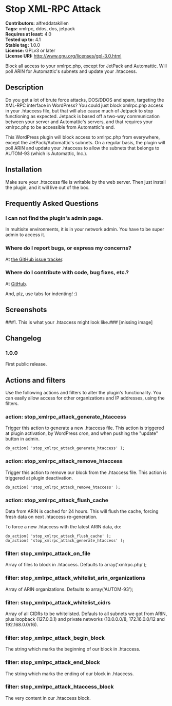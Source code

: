 # Stop XML-RPC Attack #

**Contributors:** alfreddatakillen  
**Tags:** xmlrpc, ddos, dos, jetpack  
**Requires at least:** 4.0  
**Tested up to:** 4.1  
**Stable tag:** 1.0.0  
**License:** GPLv3 or later  
**License URI:** http://www.gnu.org/licenses/gpl-3.0.html  

Block all access to your xmlrpc.php, except for JetPack and Automattic. Will poll ARIN for Automattic's subnets and update your .htaccess.

## Description ##

Do you get a lot of brute force attacks, DOS/DDOS and spam, targeting the XML-RPC interface in WordPress? You could just block xmlrpc.php access in your .htaccess file, but that will also cause much of Jetpack to stop functioning as expected. Jetpack is based off a two-way communication between your server and Automattic's servers, and that requires your xmlrpc.php to be accessible from Automattic's end.

This WordPress plugin will block access to xmlrpc.php from everywhere, except the JetPack/Automattic's subnets. On a regular basis, the plugin will poll ARIN and update your .htaccess to allow the subnets that belongs to AUTOM-93 (which is Automattic, Inc.).

## Installation ##

Make sure your .htaccess file is writable by the web server. Then just install the plugin, and it will live out of the box.

## Frequently Asked Questions ##

### I can not find the plugin's admin page. ###

In multisite environments, it is in your network admin. You have to be super admin to access it.

### Where do I report bugs, or express my concerns? ###

At [the GitHub issue tracker](https://github.com/alfreddatakillen/stop-xmlrpc-attack/issues "the GitHub issue tracker").

### Where do I contribute with code, bug fixes, etc.? ###

At [GitHub](https://github.com/alfreddatakillen/stop-xmlrpc-attack "GitHub").

And, plz, use tabs for indenting! :)

## Screenshots ##

###1. This is what your .htaccess might look like.###
[missing image]


## Changelog ##

### 1.0.0 ###

First public release.

## Actions and filters ##

Use the following actions and filters to alter the plugin's functionality.
You can easily allow access for other organizations and IP addresses, using the filters.

### action: stop_xmlrpc_attack_generate_htaccess ###

Trigger this action to generate a new .htaccess file.
This action is triggered at plugin activation, by WordPress cron,
and when pushing the "update" button in admin.

	do_action( 'stop_xmlrpc_attack_generate_htaccess' );


### action: stop_xmlrpc_attack_remove_htaccess ###

Trigger this action to remove our block from the .htaccess file.
This action is triggered at plugin deactivation.

	do_action( 'stop_xmlrpc_attack_remove_htaccess' );


### action: stop_xmlrpc_attack_flush_cache ###

Data from ARIN is cached for 24 hours. This will flush the cache,
forcing fresh data on next .htaccess re-generation.

To force a new .htaccess with the latest ARIN data, do:

	do_action( 'stop_xmlrpc_attack_flush_cache' );
	do_action( 'stop_xmlrpc_attack_generate_htaccess' );

### filter: stop_xmlrpc_attack_on_file ###

Array of files to block in .htaccess. Defaults to array('xmlrpc.php');

### filter: stop_xmlrpc_attack_whitelist_arin_organizations ###

Array of ARIN organizations. Defaults to array('AUTOM-93');

### filter: stop_xmlrpc_attack_whitelist_cidrs ###

Array of all CIDRs to be whitelisted. Defauls to all subnets we got from ARIN, plus loopback (127.0.0.1) and private networks (10.0.0.0/8, 172.16.0.0/12 and 192.168.0.0/16).

### filter: stop_xmlrpc_attack_begin_block ###

The string which marks the beginning of our block in .htaccess.

### filter: stop_xmlrpc_attack_end_block ###

The string which marks the ending of our block in .htaccess.

### filter: stop_xmlrpc_attack_htaccess_block ###

The very content in our .htaccess block.

